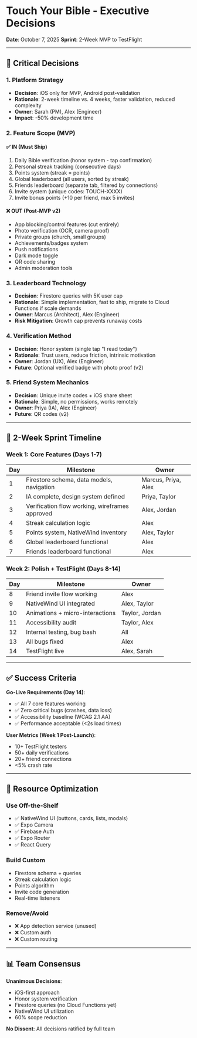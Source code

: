 # Touch Your Bible - Executive Decisions

**Date**: October 7, 2025
**Sprint**: 2-Week MVP to TestFlight

---

## 🎯 Critical Decisions

### 1. Platform Strategy
- **Decision**: iOS only for MVP, Android post-validation
- **Rationale**: 2-week timeline vs. 4 weeks, faster validation, reduced complexity
- **Owner**: Sarah (PM), Alex (Engineer)
- **Impact**: -50% development time

### 2. Feature Scope (MVP)

#### ✅ IN (Must Ship)
1. Daily Bible verification (honor system - tap confirmation)
2. Personal streak tracking (consecutive days)
3. Points system (streak = points)
4. Global leaderboard (all users, sorted by streak)
5. Friends leaderboard (separate tab, filtered by connections)
6. Invite system (unique codes: TOUCH-XXXX)
7. Invite bonus points (+10 per friend, max 5 invites)

#### ❌ OUT (Post-MVP v2)
- App blocking/control features (cut entirely)
- Photo verification (OCR, camera proof)
- Private groups (church, small groups)
- Achievements/badges system
- Push notifications
- Dark mode toggle
- QR code sharing
- Admin moderation tools

### 3. Leaderboard Technology
- **Decision**: Firestore queries with 5K user cap
- **Rationale**: Simple implementation, fast to ship, migrate to Cloud Functions if scale demands
- **Owner**: Marcus (Architect), Alex (Engineer)
- **Risk Mitigation**: Growth cap prevents runaway costs

### 4. Verification Method
- **Decision**: Honor system (single tap "I read today")
- **Rationale**: Trust users, reduce friction, intrinsic motivation
- **Owner**: Jordan (UX), Alex (Engineer)
- **Future**: Optional verified badge with photo proof (v2)

### 5. Friend System Mechanics
- **Decision**: Unique invite codes + iOS share sheet
- **Rationale**: Simple, no permissions, works remotely
- **Owner**: Priya (IA), Alex (Engineer)
- **Future**: QR codes (v2)

---

## 📅 2-Week Sprint Timeline

### Week 1: Core Features (Days 1-7)
| Day | Milestone | Owner |
|-----|-----------|-------|
| 1 | Firestore schema, data models, navigation | Marcus, Priya, Alex |
| 2 | IA complete, design system defined | Priya, Taylor |
| 3 | Verification flow working, wireframes approved | Alex, Jordan |
| 4 | Streak calculation logic | Alex |
| 5 | Points system, NativeWind inventory | Alex, Taylor |
| 6 | Global leaderboard functional | Alex |
| 7 | Friends leaderboard functional | Alex |

### Week 2: Polish + TestFlight (Days 8-14)
| Day | Milestone | Owner |
|-----|-----------|-------|
| 8 | Friend invite flow working | Alex |
| 9 | NativeWind UI integrated | Alex, Taylor |
| 10 | Animations + micro-interactions | Taylor, Jordan |
| 11 | Accessibility audit | Taylor, Alex |
| 12 | Internal testing, bug bash | All |
| 13 | All bugs fixed | Alex |
| 14 | TestFlight live | Alex, Sarah |

---

## ✅ Success Criteria

**Go-Live Requirements (Day 14)**:
- ✅ All 7 core features working
- ✅ Zero critical bugs (crashes, data loss)
- ✅ Accessibility baseline (WCAG 2.1 AA)
- ✅ Performance acceptable (<2s load times)

**User Metrics (Week 1 Post-Launch)**:
- 10+ TestFlight testers
- 50+ daily verifications
- 20+ friend connections
- <5% crash rate

---

## 🚀 Resource Optimization

### Use Off-the-Shelf
- ✅ NativeWind UI (buttons, cards, lists, modals)
- ✅ Expo Camera
- ✅ Firebase Auth
- ✅ Expo Router
- ✅ React Query

### Build Custom
- Firestore schema + queries
- Streak calculation logic
- Points algorithm
- Invite code generation
- Real-time listeners

### Remove/Avoid
- ❌ App detection service (unused)
- ❌ Custom auth
- ❌ Custom routing

---

## 📊 Team Consensus

**Unanimous Decisions**:
- iOS-first approach
- Honor system verification
- Firestore queries (no Cloud Functions yet)
- NativeWind UI utilization
- 60% scope reduction

**No Dissent**: All decisions ratified by full team
